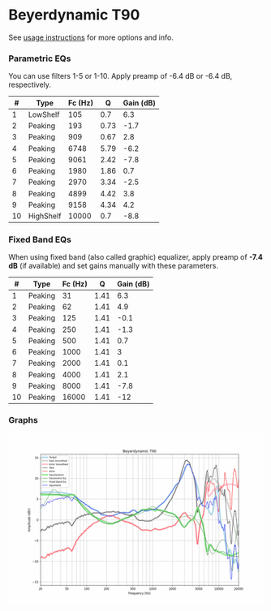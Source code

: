 # Beyerdynamic T90
See [usage instructions](https://github.com/jaakkopasanen/AutoEq#usage) for more options and info.

### Parametric EQs
You can use filters 1-5 or 1-10. Apply preamp of -6.4 dB or -6.4 dB, respectively.

|   # | Type      |   Fc (Hz) |    Q |   Gain (dB) |
|-----|-----------|-----------|------|-------------|
|   1 | LowShelf  |       105 | 0.7  |         6.3 |
|   2 | Peaking   |       193 | 0.73 |        -1.7 |
|   3 | Peaking   |       909 | 0.67 |         2.8 |
|   4 | Peaking   |      6748 | 5.79 |        -6.2 |
|   5 | Peaking   |      9061 | 2.42 |        -7.8 |
|   6 | Peaking   |      1980 | 1.86 |         0.7 |
|   7 | Peaking   |      2970 | 3.34 |        -2.5 |
|   8 | Peaking   |      4899 | 4.42 |         3.8 |
|   9 | Peaking   |      9158 | 4.34 |         4.2 |
|  10 | HighShelf |     10000 | 0.7  |        -8.8 |

### Fixed Band EQs
When using fixed band (also called graphic) equalizer, apply preamp of **-7.4 dB** (if available) and set gains manually with these parameters.

|   # | Type    |   Fc (Hz) |    Q |   Gain (dB) |
|-----|---------|-----------|------|-------------|
|   1 | Peaking |        31 | 1.41 |         6.3 |
|   2 | Peaking |        62 | 1.41 |         4.9 |
|   3 | Peaking |       125 | 1.41 |        -0.1 |
|   4 | Peaking |       250 | 1.41 |        -1.3 |
|   5 | Peaking |       500 | 1.41 |         0.7 |
|   6 | Peaking |      1000 | 1.41 |         3   |
|   7 | Peaking |      2000 | 1.41 |         0.1 |
|   8 | Peaking |      4000 | 1.41 |         2.1 |
|   9 | Peaking |      8000 | 1.41 |        -7.8 |
|  10 | Peaking |     16000 | 1.41 |       -12   |

### Graphs
![](./Beyerdynamic%20T90.png)
